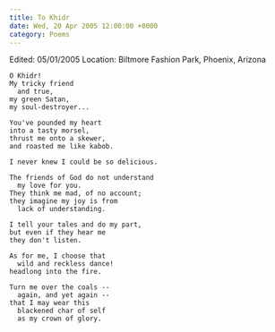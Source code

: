 ```yaml
---
title: To Khidr
date: Wed, 20 Apr 2005 12:00:00 +0000
category: Poems
---
```


Edited: 05/01/2005
Location: Biltmore Fashion Park, Phoenix, Arizona

    O Khidr!  
    My tricky friend  
      and true,  
    my green Satan,  
    my soul-destroyer...

    You've pounded my heart  
    into a tasty morsel,  
    thrust me onto a skewer,  
    and roasted me like kabob.

    I never knew I could be so delicious.

    The friends of God do not understand  
      my love for you.  
    They think me mad, of no account;  
    they imagine my joy is from  
      lack of understanding.

    I tell your tales and do my part,  
    but even if they hear me  
    they don't listen.

    As for me, I choose that  
      wild and reckless dance!  
    headlong into the fire.

    Turn me over the coals --  
      again, and yet again --  
    that I may wear this  
      blackened char of self  
      as my crown of glory.


